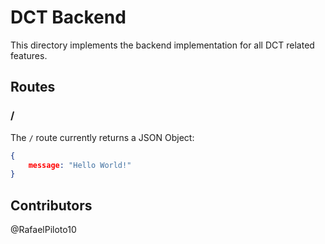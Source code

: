 # DCT Backend

This directory implements the backend implementation for all DCT related features.

## Routes

### /

The `/` route currently returns a JSON Object:
```json
{
	message: "Hello World!"
}
```

## Contributors

@RafaelPiloto10

